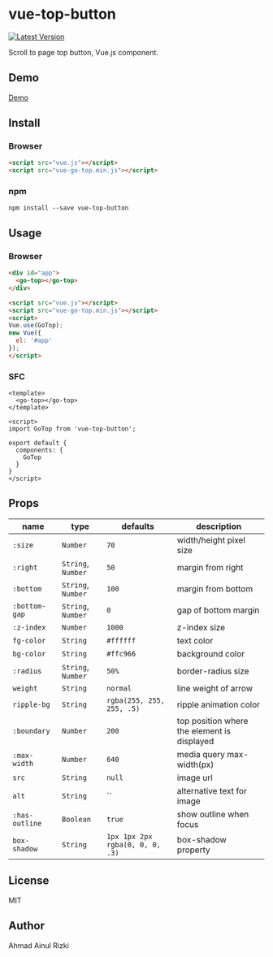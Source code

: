 # vue-top-button

[![Latest Version](https://badgen.net/npm/v/vue-top-button)](https://www.npmjs.com/package/vue-top-button)

Scroll to page top button, Vue.js component.

## Demo

[Demo](https://tanahatas.me)


## Install

### Browser

```html
<script src="vue.js"></script>
<script src="vue-go-top.min.js"></script>
```


### npm

```
npm install --save vue-top-button
```


## Usage

### Browser

```html
<div id="app">
  <go-top></go-top>
</div>

<script src="vue.js"></script>
<script src="vue-go-top.min.js"></script>
<script>
Vue.use(GoTop);
new Vue({
  el: '#app'
});
</script>
```


### SFC

```vue
<template>
  <go-top></go-top>
</template>

<script>
import GoTop from 'vue-top-button';

export default {
  components: {
    GoTop
  }
}
</script>
```


## Props

| name           | type               | defaults                        | description                                 |
|----------------|--------------------|---------------------------------|---------------------------------------------|
| `:size`        | `Number`           | `70`                            | width/height pixel size                     |
| `:right`       | `String`, `Number` | `50`                            | margin from right                           |
| `:bottom`      | `String`, `Number` | `100`                           | margin from bottom                          |
| `:bottom-gap`  | `String`, `Number` | `0`                             | gap of bottom margin                        |
| `:z-index`     | `Number`           | `1000`                          | z-index size                                |
| `fg-color`     | `String`           | `#ffffff`                       | text color                                  |
| `bg-color`     | `String`           | `#ffc966`                       | background color                            |
| `:radius`      | `String`, `Number` | `50%`                           | border-radius size                          |
| `weight`       | `String`           | `normal`                        | line weight of arrow                        |
| `ripple-bg`    | `String`           | `rgba(255, 255, 255, .5)`       | ripple animation color                      |
| `:boundary`    | `Number`           | `200`                           | top position where the element is displayed |
| `:max-width`   | `Number`           | `640`                           | media query max-width(px)                   |
| `src`          | `String`           | `null`                          | image url                                   |
| `alt`          | `String`           | ``                              | alternative text for image                  |
| `:has-outline` | `Boolean`          | `true`                          | show outline when focus                     |
| `box-shadow`   | `String`           | `1px 1px 2px rgba(0, 0, 0, .3)` | box-shadow property                   |


## License

MIT


## Author

Ahmad Ainul Rizki
